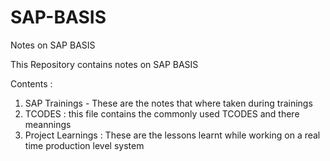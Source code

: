 # SAP-BASIS
Notes on SAP BASIS

This Repository contains notes on SAP BASIS

Contents : 
1. SAP Trainings - These are the notes that where taken during trainings
2. TCODES : this file contains the commonly used TCODES and there meannings
3. Project Learnings : These are the lessons learnt while working on a real time production level system